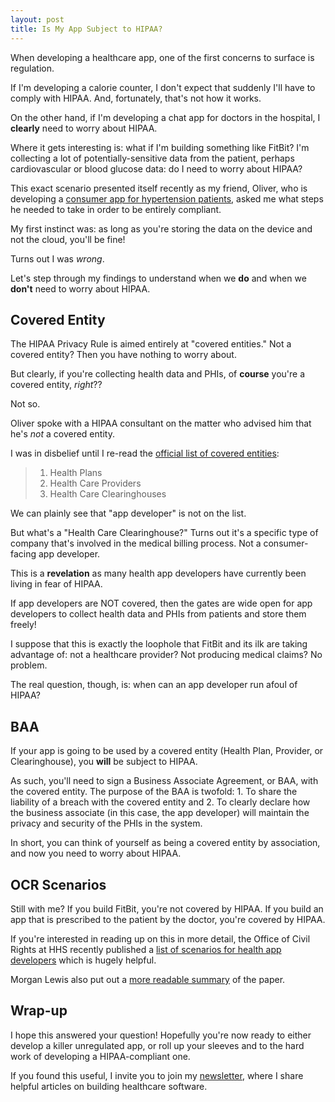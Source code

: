 ```yaml
---
layout: post
title: Is My App Subject to HIPAA?
---
```


When developing a healthcare app, one of the first concerns to surface is regulation.

If I'm developing a calorie counter, I don't expect that suddenly I'll have to comply with HIPAA. And, fortunately, that's not how it works.

On the other hand, if I'm developing a chat app for doctors in the hospital, I **clearly** need to worry about HIPAA.

Where it gets interesting is: what if I'm building something like FitBit? I'm collecting a lot of potentially-sensitive data from the patient, perhaps cardiovascular or blood glucose data: do I need to worry about HIPAA?

This exact scenario presented itself recently as my friend, Oliver, who is developing a [consumer app for hypertension patients](http://www.heartbpapp.com/), asked me what steps he needed to take in order to be entirely compliant.

My first instinct was: as long as you're storing the data on the device and not the cloud, you'll be fine!

Turns out I was *wrong*. 

Let's step through my findings to understand when we **do** and when we **don't** need to worry about HIPAA.

## Covered Entity

The HIPAA Privacy Rule is aimed entirely at "covered entities." Not a covered entity? Then you have nothing to worry about.

But clearly, if you're collecting health data and PHIs, of **course** you're a covered entity, *right*??

Not so.

Oliver spoke with a HIPAA consultant on the matter who advised him that he's *not* a covered entity. 

I was in disbelief until I re-read the [official list of covered entities](http://www.hhs.gov/hipaa/for-professionals/covered-entities/index.html):

> 1. Health Plans 
> 2. Health Care Providers 
> 3. Health Care Clearinghouses

We can plainly see that "app developer" is not on the list. 

But what's a "Health Care Clearinghouse?" Turns out it's a specific type of company that's involved in the medical billing process. Not a consumer-facing app developer.

This is a **revelation** as many health app developers have currently been living in fear of HIPAA.

If app developers are NOT covered, then the gates are wide open for app developers to collect health data and PHIs from patients and store them freely!

I suppose that this is exactly the loophole that FitBit and its ilk are taking advantage of: not a healthcare provider? Not producing medical claims? No problem.

The real question, though, is: when can an app developer run afoul of HIPAA?

## BAA

If your app is going to be used by a covered entity (Health Plan, Provider, or Clearinghouse), you **will** be subject to HIPAA. 

As such, you'll need to sign a Business Associate Agreement, or BAA, with the covered entity. The purpose of the BAA is twofold: 1. To share the liability of a breach with the covered entity and 2. To clearly declare how the business associate (in this case, the app developer) will maintain the privacy and security of the PHIs in the system.

In short, you can think of yourself as being a covered entity by association, and now you need to worry about HIPAA.

## OCR Scenarios

Still with me? If you build FitBit, you're not covered by HIPAA. If you build an app that is prescribed to the patient by the doctor, you're covered by HIPAA.

If you're interested in reading up on this in more detail, the Office of Civil Rights at HHS recently published a [list of scenarios for health app developers](http://hipaaqsportal.hhs.gov/community-library/accounts/92/925889/OCR-health-app-developer-scenarios-2-2016.pdf) which is hugely helpful. 

Morgan Lewis also put out a [more readable summary](https://www.morganlewis.com/pubs/health-apps-and-hipaa-ocr-publishes-new-guidance-for-health-app-developers) of the paper.

## Wrap-up

I hope this answered your question! Hopefully you're now ready to either develop a killer unregulated app, or roll up your sleeves and to the hard work of developing a HIPAA-compliant one.

If you found this useful, I invite you to join my [newsletter](/newsletter), where I share helpful articles on building healthcare software.


